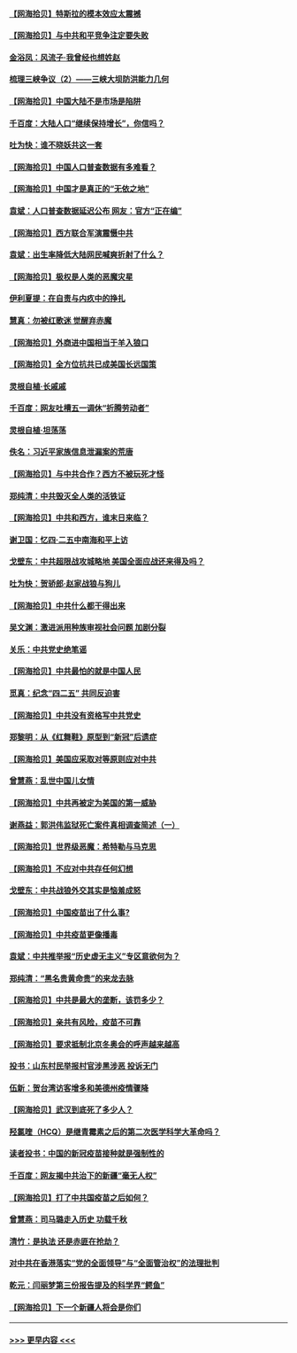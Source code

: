 #### [【网海拾贝】特斯拉的模本效应太震撼](../pages/nsc993/n12925626.md?t=05060151) 
#### [【网海拾贝】与中共和平竞争注定要失败](../pages/nsc993/n12923326.md?t=05060151) 
#### [金浴凤：风流子‧我曾经也想姓赵](../pages/nsc993/n12920911.md?t=05060151) 
#### [梳理三峡争议（2）——三峡大坝防洪能力几何](../pages/nsc993/n12920173.md?t=05060151) 
#### [【网海拾贝】中国大陆不是市场是陷阱](../pages/nsc993/n12920143.md?t=05060151) 
#### [千百度：大陆人口“继续保持增长”，你信吗？](../pages/nsc993/n12918946.md?t=05060151) 
#### [吐为快：谁不晓妖共这一套](../pages/nsc993/n12918941.md?t=05060151) 
#### [【网海拾贝】中国人口普查数据有多难看？](../pages/nsc993/n12917822.md?t=05060151) 
#### [【网海拾贝】中国才是真正的“无依之地”](../pages/nsc993/n12915845.md?t=05060151) 
#### [袁斌：人口普查数据延迟公布 网友：官方“正在编”](../pages/nsc993/n12915748.md?t=05060151) 
#### [【网海拾贝】西方联合军演震慑中共](../pages/nsc993/n12913466.md?t=05060151) 
#### [袁斌：出生率降低大陆网民喊爽折射了什么？](../pages/nsc993/n12913365.md?t=05060151) 
#### [【网海拾贝】极权是人类的恶魔灾星](../pages/nsc993/n12910697.md?t=05060151) 
#### [伊利夏提：在自责与内疚中的挣扎](../pages/nsc993/n12910493.md?t=05060151) 
#### [慧真：勿被红歌迷 觉醒弃赤魔](../pages/nsc993/n12910485.md?t=05060151) 
#### [【网海拾贝】外商进中国相当于羊入狼口](../pages/nsc993/n12908274.md?t=05060151) 
#### [【网海拾贝】全方位抗共已成美国长远国策](../pages/nsc993/n12906878.md?t=05060151) 
#### [灵根自植‧长戚戚](../pages/nsc993/n12905585.md?t=05060151) 
#### [千百度：网友吐槽五一调休“折腾劳动者”](../pages/nsc993/n12905934.md?t=05060151) 
#### [灵根自植‧坦荡荡](../pages/nsc993/n12905562.md?t=05060151) 
#### [佚名：习近平家族信息泄漏案的荒唐](../pages/nsc993/n12904705.md?t=05060151) 
#### [【网海拾贝】与中共合作？西方不被玩死才怪](../pages/nsc993/n12903873.md?t=05060151) 
#### [郑纯清：中共毁灭全人类的活铁证](../pages/nsc993/n12903785.md?t=05060151) 
#### [【网海拾贝】中共和西方，谁末日来临？](../pages/nsc993/n12903482.md?t=05060151) 
#### [谢卫国：忆四‧二五中南海和平上访](../pages/nsc993/n12902192.md?t=05060151) 
#### [戈壁东：中共超限战攻城略地 美国全面应战还来得及吗？](../pages/nsc993/n12902297.md?t=05060151) 
#### [吐为快：贺骄郎‧赵家战狼与狗儿](../pages/nsc993/n12902280.md?t=05060151) 
#### [【网海拾贝】中共什么都干得出来](../pages/nsc993/n12897500.md?t=05060151) 
#### [吴文渊：激进派用种族审视社会问题 加剧分裂](../pages/nsc993/n12893881.md?t=05060151) 
#### [关乐：中共党史绝笔谣](../pages/nsc993/n12897270.md?t=05060151) 
#### [【网海拾贝】中共最怕的就是中国人民](../pages/nsc993/n12894705.md?t=05060151) 
#### [觅真：纪念“四二五” 共同反迫害](../pages/nsc993/n12894553.md?t=05060151) 
#### [【网海拾贝】中共没有资格写中共党史](../pages/nsc993/n12892231.md?t=05060151) 
#### [郑黎明：从《红舞鞋》原型到“新冠”后遗症](../pages/nsc993/n12890469.md?t=05060151) 
#### [【网海拾贝】美国应采取对等原则应对中共](../pages/nsc993/n12889176.md?t=05060151) 
#### [曾慧燕：乱世中国儿女情](../pages/nsc993/n12887931.md?t=05060151) 
#### [【网海拾贝】中共再被定为美国的第一威胁](../pages/nsc993/n12887580.md?t=05060151) 
#### [谢燕益：郭洪伟监狱死亡案件真相调查简述（一）](../pages/nsc993/n12885648.md?t=05060151) 
#### [【网海拾贝】世界级恶魔：希特勒与马克思](../pages/nsc993/n12884062.md?t=05060151) 
#### [【网海拾贝】不应对中共存任何幻想](../pages/nsc993/n12881460.md?t=05060151) 
#### [戈壁东：中共战狼外交其实是恼羞成怒](../pages/nsc993/n12880392.md?t=05060151) 
#### [【网海拾贝】中国疫苗出了什么事?](../pages/nsc993/n12879124.md?t=05060151) 
#### [【网海拾贝】中共疫苗更像播毒](../pages/nsc993/n12876631.md?t=05060151) 
#### [袁斌：中共推举报“历史虚无主义”专区意欲何为？](../pages/nsc993/n12876530.md?t=05060151) 
#### [郑纯清：“黑名贵黄命贵”的来龙去脉](../pages/nsc993/n12875589.md?t=05060151) 
#### [【网海拾贝】中共是最大的垄断，该罚多少？](../pages/nsc993/n12874006.md?t=05060151) 
#### [【网海拾贝】亲共有风险，疫苗不可靠](../pages/nsc993/n12872224.md?t=05060151) 
#### [【网海拾贝】要求抵制北京冬奥会的呼声越来越高](../pages/nsc993/n12868962.md?t=05060151) 
#### [投书：山东村民举报村官涉黑涉恶 投诉无门](../pages/nsc993/n12869726.md?t=05060151) 
#### [伍新：贺台湾访客增多和美德州疫情骤降](../pages/nsc993/n12865651.md?t=05060151) 
#### [【网海拾贝】武汉到底死了多少人？](../pages/nsc993/n12863707.md?t=05060151) 
#### [羟氯喹（HCQ）是继青霉素之后的第二次医学科学大革命吗？](../pages/nsc993/n12638564.md?t=05060151) 
#### [读者投书：中国的新冠疫苗接种就是强制性的](../pages/nsc993/n12859932.md?t=05060151) 
#### [千百度：网友揭中共治下的新疆“毫无人权”](../pages/nsc993/n12858385.md?t=05060151) 
#### [【网海拾贝】打了中共国疫苗之后如何？](../pages/nsc993/n12857866.md?t=05060151) 
#### [曾慧燕：司马璐走入历史 功载千秋](../pages/nsc993/n12856996.md?t=05060151) 
#### [清竹：是执法 还是赤匪在抢劫？](../pages/nsc993/n12856952.md?t=05060151) 
#### [对中共在香港落实“党的全面领导”与“全面管治权”的法理批判](../pages/nsc993/n12856929.md?t=05060151) 
#### [乾元：闫丽梦第三份报告提及的科学界“鳄鱼”](../pages/nsc993/n12855985.md?t=05060151) 
#### [【网海拾贝】下一个新疆人将会是你们](../pages/nsc993/n12855864.md?t=05060151) 

----
#### [ >>> 更早内容 <<< ](../indexes/nsc993-earlier.md)

